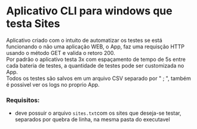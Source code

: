 # Aplicativo CLI para windows que testa Sites

Aplicativo criado com o intuito de automatizar os testes se está funcionando o não uma aplicação WEB, o App, faz uma requisção HTTP usando o método GET e valida o retoro 200.<br>
Por padrão o aplicativo testa 3x com espaçamento de tempo de 5s entre cada bateria de testes, a quantidade de testes pode ser customizada no App.<br>
Todos os testes são salvos em um arquivo CSV separado por " ; ", também é possivel ver os logs no proprio App.<br>
 
### Requisitos:
* deve possuir o arquivo `sites.txt`com os sites que deseja-se testar, separados por quebra de linha, na mesma pasta do executavel
